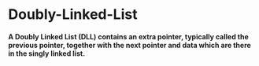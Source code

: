 # Doubly-Linked-List
#### A Doubly Linked List (DLL) contains an extra pointer, typically called the previous pointer, together with the next pointer and data which are there in the singly linked list.
